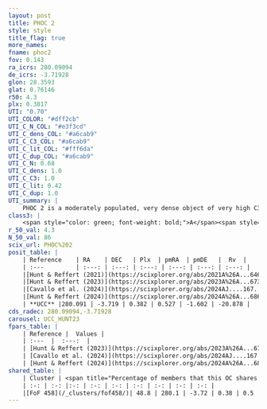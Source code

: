```yaml
---
layout: post
title: PHOC 2
style: style
title_flag: true
more_names: 
fname: phoc2
fov: 0.143
ra_icrs: 280.09094
de_icrs: -3.71928
glon: 28.3593
glat: 0.76146
r50: 4.3
plx: 0.3817
UTI: "0.70"
UTI_COLOR: "#dff2cb"
UTI_C_N_COL: "#e3f3cd"
UTI_C_dens_COL: "#a6cab9"
UTI_C_C3_COL: "#a6cab9"
UTI_C_lit_COL: "#fff6da"
UTI_C_dup_COL: "#a6cab9"
UTI_C_N: 0.68
UTI_C_dens: 1.0
UTI_C_C3: 1.0
UTI_C_lit: 0.42
UTI_C_dup: 1.0
UTI_summary: |
    PHOC 2 is a moderately populated, very dense object of very high C3 quality. It is poorly studied in the literature. This object shares a moderate percentage of members with a later reported entry.
class3: |
    <span style="color: green; font-weight: bold;">A</span><span style="color: green; font-weight: bold;">A</span>
r_50_val: 4.3
N_50_val: 86
scix_url: PHOC%202
posit_table: |
    | Reference    | RA    | DEC   | Plx  | pmRA  | pmDE   |  Rv  |
    | :---         | :---: | :---: | :---: | :---: | :---: | :---: |
    |[Hunt & Reffert (2021)](https://scixplorer.org/abs/2021A%26A...646A.104H) | 280.11 | -3.754 | 0.364 | 0.46 | -1.595 | -- |
    |[Hunt & Reffert (2023)](https://scixplorer.org/abs/2023A%26A...673A.114H) | 280.091 | -3.718 | 0.39 | 0.54 | -1.599 | -- |
    |[Cavallo et al. (2024)](https://scixplorer.org/abs/2024AJ....167...12C) | 280.087 | -3.719 | 0.386 | -- | -- | -- |
    |[Hunt & Reffert (2024)](https://scixplorer.org/abs/2024A%26A...686A..42H) | 280.091 | -3.718 | 0.39 | 0.54 | -1.599 | -- |
    | **UCC** |280.091 | -3.719 | 0.382 | 0.527 | -1.602 | -20.878 | 
cds_radec: 280.09094,-3.71928
carousel: UCC_HUNT23
fpars_table: |
    | Reference |  Values |
    | :---  |  :---:  |
    | [Hunt & Reffert (2023)](https://scixplorer.org/abs/2023A%26A...673A.114H) | `AV50=3.475, diffAV50=1.526, MOD50=11.827, logAge50=7.593` |
    | [Cavallo et al. (2024)](https://scixplorer.org/abs/2024AJ....167...12C) | `AV50=3.55, dMod50=11.85, logAge50=7.35, [Fe/H]50=-0.04` |
    | [Hunt & Reffert (2024)](https://scixplorer.org/abs/2024A%26A...686A..42H) | `MassJ=1142.80` |
shared_table: |
    | Cluster | <span title="Percentage of members that this OC shares with the ones listed">%</span>   | RA   | DEC   | Plx   | pmRA  | pmDE  | Rv | UTI |
    | :-: | :-: |:-: | :-: | :-: | :-: | :-: | :-: | :-: |
    |[FoF 458](/_clusters/fof458/)| 48.8 | 280.1 | -3.72 | 0.38 | 0.5 | -1.61 | -- |0.09 |
---
```

